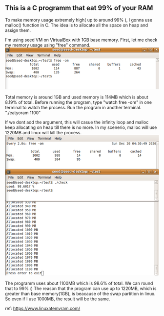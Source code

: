## This is a C programm that eat 99% of your RAM

To make memory usage extremely high( up to around 99% ), I gonna use malloc() function in C.
The idea is to allocate all the space on heap and assign them.

I'm using seed VM on VirtualBox with 1GB base memory.
First, let me check my memory usage using "free" command.
![free -om](https://github.com/Usagi-Yojimbo-x/eatyoram/blob/main/free%20-om(1).png)

Total memory is around 1GB and used memory is 114MB which is about 8.19% of total.
Before running the program, type "watch free -om" in one terminal to watch the process.
Run the program in another terminal. "./eatyoram 1100"

If we dont add the argument, this will casue the infinity loop and malloc keep allocating on heap till there is no more. 
In my scenerio, malloc will use 1220MB and linux will kill the process. 
![running the program](https://github.com/Usagi-Yojimbo-x/eatyoram/blob/main/Screenshot%20(74).png)

The programm uses about 1100MB which is 98.6% of total. We can round that to 99% :)
The reason that the program can use up to 1220MB, which is greater than base memory(1GB), is beacause of the swap partition in linux. 
So even if I use 1000MB, the result will be the same.

ref: https://www.linuxatemyram.com/
